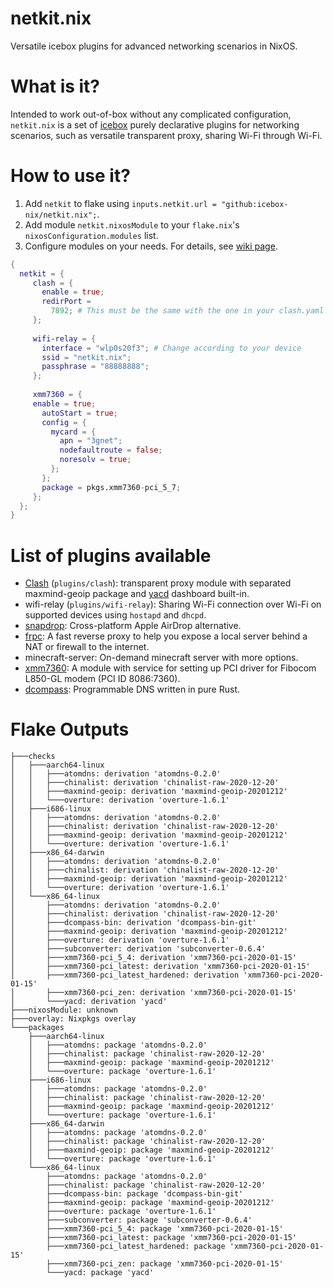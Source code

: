# netkit.nix
Versatile icebox plugins for advanced networking scenarios in NixOS.

# What is it?
Intended to work out-of-box without any complicated configuration, `netkit.nix` is a set of [icebox](https://github.com/icebox-nix/icebox) purely declarative plugins for networking scenarios, such as versatile transparent proxy, sharing Wi-Fi through Wi-Fi.

# How to use it?
1. Add `netkit` to flake using `inputs.netkit.url = "github:icebox-nix/netkit.nix";`.
2. Add module `netkit.nixosModule` to your `flake.nix`'s `nixosConfiguration.modules` list.
3. Configure modules on your needs. For details, see [wiki page](https://github.com/icebox-nix/netkit.nix/wiki).
```nix
{
  netkit = {
     clash = {
       enable = true;
       redirPort =
         7892; # This must be the same with the one in your clash.yaml
     };
  
     wifi-relay = {
       interface = "wlp0s20f3"; # Change according to your device
       ssid = "netkit.nix";
       passphrase = "88888888";
     };
  
     xmm7360 = {
  	 enable = true;
       autoStart = true;
       config = {
         mycard = {
           apn = "3gnet";
           nodefaultroute = false;
           noresolv = true;
         };
       };
       package = pkgs.xmm7360-pci_5_7;
     };
  };
}
```

# List of plugins available
- [Clash](https://github.com/Dreamacro/clash) (`plugins/clash`): transparent proxy module with separated maxmind-geoip package and [yacd](https://github.com/haishanh/yacd) dashboard built-in.
- wifi-relay (`plugins/wifi-relay`): Sharing Wi-Fi connection over Wi-Fi on supported devices using `hostapd` and `dhcpd`.
- [snapdrop](https://github.com/RobinLinus/snapdrop): Cross-platform Apple AirDrop alternative.
- [frpc](https://github.com/fatedier/frp): A fast reverse proxy to help you expose a local server behind a NAT or firewall to the internet.
- minecraft-server: On-demand minecraft server with more options.
- [xmm7360](https://github.com/xmm7360/xmm7360-pci): A module with service for setting up PCI driver for Fibocom L850-GL modem (PCI ID 8086:7360).
- [dcompass](https://github.com/LEXUGE/dcompass): Programmable DNS written in pure Rust.

# Flake Outputs
```
├───checks
│   ├───aarch64-linux
│   │   ├───atomdns: derivation 'atomdns-0.2.0'
│   │   ├───chinalist: derivation 'chinalist-raw-2020-12-20'
│   │   ├───maxmind-geoip: derivation 'maxmind-geoip-20201212'
│   │   └───overture: derivation 'overture-1.6.1'
│   ├───i686-linux
│   │   ├───atomdns: derivation 'atomdns-0.2.0'
│   │   ├───chinalist: derivation 'chinalist-raw-2020-12-20'
│   │   ├───maxmind-geoip: derivation 'maxmind-geoip-20201212'
│   │   └───overture: derivation 'overture-1.6.1'
│   ├───x86_64-darwin
│   │   ├───atomdns: derivation 'atomdns-0.2.0'
│   │   ├───chinalist: derivation 'chinalist-raw-2020-12-20'
│   │   ├───maxmind-geoip: derivation 'maxmind-geoip-20201212'
│   │   └───overture: derivation 'overture-1.6.1'
│   └───x86_64-linux
│       ├───atomdns: derivation 'atomdns-0.2.0'
│       ├───chinalist: derivation 'chinalist-raw-2020-12-20'
│       ├───dcompass-bin: derivation 'dcompass-bin-git'
│       ├───maxmind-geoip: derivation 'maxmind-geoip-20201212'
│       ├───overture: derivation 'overture-1.6.1'
│       ├───subconverter: derivation 'subconverter-0.6.4'
│       ├───xmm7360-pci_5_4: derivation 'xmm7360-pci-2020-01-15'
│       ├───xmm7360-pci_latest: derivation 'xmm7360-pci-2020-01-15'
│       ├───xmm7360-pci_latest_hardened: derivation 'xmm7360-pci-2020-01-15'
│       ├───xmm7360-pci_zen: derivation 'xmm7360-pci-2020-01-15'
│       └───yacd: derivation 'yacd'
├───nixosModule: unknown
├───overlay: Nixpkgs overlay
└───packages
    ├───aarch64-linux
    │   ├───atomdns: package 'atomdns-0.2.0'
    │   ├───chinalist: package 'chinalist-raw-2020-12-20'
    │   ├───maxmind-geoip: package 'maxmind-geoip-20201212'
    │   └───overture: package 'overture-1.6.1'
    ├───i686-linux
    │   ├───atomdns: package 'atomdns-0.2.0'
    │   ├───chinalist: package 'chinalist-raw-2020-12-20'
    │   ├───maxmind-geoip: package 'maxmind-geoip-20201212'
    │   └───overture: package 'overture-1.6.1'
    ├───x86_64-darwin
    │   ├───atomdns: package 'atomdns-0.2.0'
    │   ├───chinalist: package 'chinalist-raw-2020-12-20'
    │   ├───maxmind-geoip: package 'maxmind-geoip-20201212'
    │   └───overture: package 'overture-1.6.1'
    └───x86_64-linux
        ├───atomdns: package 'atomdns-0.2.0'
        ├───chinalist: package 'chinalist-raw-2020-12-20'
        ├───dcompass-bin: package 'dcompass-bin-git'
        ├───maxmind-geoip: package 'maxmind-geoip-20201212'
        ├───overture: package 'overture-1.6.1'
        ├───subconverter: package 'subconverter-0.6.4'
        ├───xmm7360-pci_5_4: package 'xmm7360-pci-2020-01-15'
        ├───xmm7360-pci_latest: package 'xmm7360-pci-2020-01-15'
        ├───xmm7360-pci_latest_hardened: package 'xmm7360-pci-2020-01-15'
        ├───xmm7360-pci_zen: package 'xmm7360-pci-2020-01-15'
        └───yacd: package 'yacd'
```
